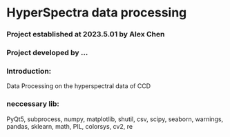 # HyperSpectra data processing
### Project established at 2023.5.01 by Alex Chen
### Project developed by ...

### Introduction:
Data Processing on the hyperspectral data of CCD

### neccessary lib:
PyQt5, subprocess, numpy, matplotlib, shutil, csv, scipy, seaborn, warnings, pandas, sklearn, math, PIL, colorsys, cv2, re
